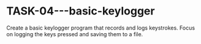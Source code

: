 # TASK-04---basic-keylogger
Create a basic keylogger program that records and logs keystrokes. Focus on logging the keys pressed and saving them to a file.
